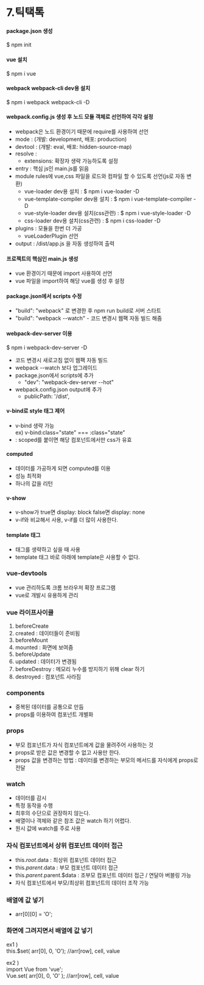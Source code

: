 # 7.틱택톡

#### package.json 생성
$ npm init  
  
#### vue 설치
$ npm i vue  
  
#### webpack webpack-cli dev용 설치
$ npm i webpack webpack-cli -D  
  
#### webpack.config.js 생성 후 노드 모듈 객체로 선언하여 각각 설정
- webpack은 노드 환경이기 때문에 require를 사용하여 선언  
- mode : (개발: development, 배포: production)  
- devtool : (개발: eval, 배포: hidden-source-map)  
- resolve :  
    - extensions: 확장자 생략 가능하도록 설정  
- entry : 핵심 js인 main.js를 읽음  
- module rules에 vue,css 파일을 로드와 컴파일 할 수 있도록 선언(js로 자동 변환)  
    - vue-loader dev용 설치 : $ npm i vue-loader -D  
    - vue-template-compiler dev용 설치 : $ npm i vue-template-compiler -D  
    - vue-style-loader dev용 설치(css관련) : $ npm i vue-style-loader -D  
    - css-loader dev용 설치(css관련) : $ npm i css-loader -D  
- plugins : 모듈을 한번 더 가공  
    - vueLoaderPlugin 선언  
- output : /dist/app.js 을 자동 생성하여 출력  
  
#### 프로젝트의 핵심인 main.js 생성
- vue 환경이기 때문에 import 사용하여 선언  
- vue 파일을 import하여 해당 vue를 생성 후 설정  
  
#### package.json에서 scripts 수정
- "build": "webpack" 로 변경한 후 npm run build로 서버 스타트  
- "build": "webpack --watch"  -  코드 변경시 웹팩 자동 빌드 해줌  

#### webpack-dev-server 이용
$ npm i webpack-dev-server -D  
- 코드 변경시 새로고침 없이 웹팩 자동 빌드  
- webpack --watch 보다 업그레이드 
- package.json에서 scripts에 추가  
    - "dev": "webpack-dev-server --hot"  
- webpack.config.json output에 추가  
    - publicPath: '/dist',  

#### v-bind로 style 태그 제어
- v-bind 생략 가능  
ex) v-bind:class="state"  ===  :class="state"  
- <style scoped></style> : scoped를 붙이면 해당 컴포넌트에서만 css가 유효  
  
#### computed
- 데이터를 가공하게 되면 computed를 이용  
- 성능 최적화  
- 하나의 값을 리턴  

#### v-show  
- v-show가 true면 display: block false면 display: none  
- v-if와 비교해서 사용, v-if를 더 많이 사용한다.

#### template 태그
- 태그를 생략하고 싶을 때 사용
- template 태그 바로 아래에 template은 사용할 수 없다.
  
  
### vue-devtools  
- vue 관리하도록 크롬 브라우저 확장 프로그램  
- vue로 개발시 유용하게 관리  

### vue 라이프사이클
1. beforeCreate
2. created : 데이터들이 준비됨  
3. beforeMount
4. mounted : 화면에 보여줌  
5. beforeUpdate
6. updated : 데이터가 변경됨  
7. beforeDestroy : 메모리 누수를 방지하기 위해 clear 하기
8. destroyed : 컴포넌트 사라짐  
  

### components 
- 중복된 데이터를 공통으로 만듬
- props를 이용하여 컴포넌트 개별화
  
### props
- 부모 컴포넌트가 자식 컴포넌트에게 값을 물려주어 사용하는 것  
- props로 받은 값은 변경할 수 없고 사용만 한다.  
- props 값을 변경하는 방법 : 데이터를 변경하는 부모의 메서드를 자식에게 props로 전달  
  
### watch
- 데이터를 감시  
- 특정 동작을 수행  
- 최후의 수단으로 권장하지 않는다.  
- 배열이나 객체와 같은 참조 값은 watch 하기 어렵다.  
- 원시 값에 watch를 주로 사용  
  
### 자식 컴포넌트에서 상위 컴포넌트 데이터 접근
- this.$root.$data : 최상위 컴포넌트 데이터 접근  
- this.$parent.$data : 부모 컴포넌트 데이터 접근  
- this.$parent.$parent.$data : 조부모 컴포넌트 데이터 접근 / 연달아 버블링 가능    
- 자식 컴포넌트에서 부모/최상위 컴포넌트의 데이터 조작 가능  
  
### 배열에 값 넣기
- arr[0][0] = 'O';
  
### 화면에 그려지면서 배열에 값 넣기
ex1 )  
this.$set( arr[0], 0, 'O');  //arr[row], cell, value  
  
ex2 )  
import Vue from 'vue';  
Vue.set( arr[0], 0, 'O' );  //arr[row], cell, value  
  